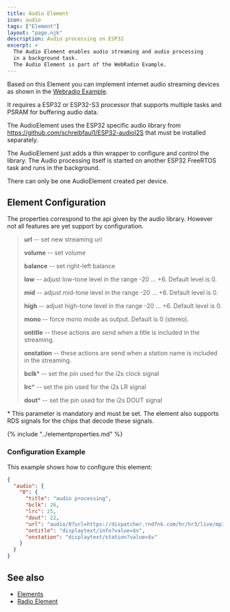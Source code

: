 ```yaml
---
title: Audio Element
icon: audio
tags: ["Element"]
layout: "page.njk"
description: Audio processing on ESP32
excerpt: >
  The Audio Element enables audio streaming and audio processing
  in a background task.
  The Audio Element is part of the WebRadio Example.
---
```


Based on this Element you can implement internet audio streaming devices as shown in the
[Webradio Example](/examples/webradio.md).

It requires a ESP32 or ESP32-S3 processor that supports multiple tasks
and PSRAM for buffering audio data.

The AudioElement uses the ESP32 specific audio library from
<https://github.com/schreibfaul1/ESP32-audioI2S> that must be installed separately.

The AudioElement just adds a thin wrapper to configure and control the library. The Audio processing itself is started on another ESP32 FreeRTOS task and runs in the background.

There can only be one AudioElement created per device.

## Element Configuration

The properties correspond to the api given by the audio library.
However not all features are yet support by configuration.

> **url** -- set new streaming url
>
> **volume** -- set volume
>
> **balance** -- set right-left balance
>
> **low** -- adjust low-tone level in the range -20 ... +6. Default level is 0.
>
> **mid** -- adjust mid-tone level in the range -20 ... +6. Default level is 0.
>
> **high** -- adjust high-tone level in the range -20 ... +6. Default level is 0.
>
> **mono** -- force mono mode as output. Default is 0 (stereo).
>
> **ontitle** -- these actions are send when a title is included in the streaming.
>
> **onstation** -- these actions are send when a station name is included in the streaming.
>
> **bclk**\* -- set the pin used for the i2s clock signal
>
> **lrc**\* -- set the pin used for the i2s LR signal
>
> **dout**\* -- set the pin used for the i2s DOUT signal

\* This parameter is mandatory and must be set.
The element also supports RDS signals for the chips that decode these signals.

{% include "../elementproperties.md" %}


### Configuration Example

This example shows how to configure this element:

``` json
{
  "audio": {
    "0": {
      "title": "audio processing",
      "bclk": 26,
      "lrc": 25,
      "dout": 22,
      "url": "audio/0?url=https://dispatcher.rndfnk.com/hr/hr3/live/mp3/high",
      "ontitle": "displaytext/info?value=$v",
      "onstation": "displaytext/station?value=$v"
    }
  }
}
```


## See also

* [Elements](/elements/index.md)
* [Radio Element](/elements/audio/radio.md)
